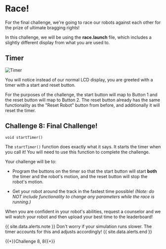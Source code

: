 # Race!
For the final challenge, we're going to race our robots against each other for the prize of ultimate bragging rights!

In this challenge, we will be using the **race.launch** file, which includes a slightly different display from what you are used to.

## Timer

![Timer](img/timer.png)

You will notice instead of our normal LCD display, you are greeted with a timer with a start and reset button.

For the purposes of the challenge, the start button will map to Button 1 and the reset button will map to Button 2. The reset button already has the same functionality as the "Reset Robot" button from before, and additionally it will reset the timer.

## Challenge 8: Final Challenge!

```
void startTimer()
```

The ```startTimer()``` function does exactly what it says. It starts the timer when you call it! You will need to use this function to complete the challenge.

Your challenge will be to:
- Program the buttons on the timer so that the start button will start **both** the timer and the robot's motion, and the reset button will stop the robot's motion.

- Get your robot around the track in the fastest time possible! *(Note: do NOT include functionality to change any parameters while the race is running.)*

When you are confident in your robot's abilities, request a counselor and we will watch your robot and then upload your best time to the leaderboard!

{{ site.data.alerts.note }}
Don't worry if your simulation runs slower. The timer accounts for this and adjusts accordingly!
{{ site.data.alerts.end }}

{{+}}Challenge 8, 8{{+}}


